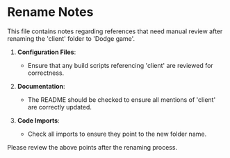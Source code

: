 # Rename Notes

This file contains notes regarding references that need manual review after renaming the 'client' folder to 'Dodge game'.

1. **Configuration Files**:
   - Ensure that any build scripts referencing 'client' are reviewed for correctness.

2. **Documentation**:
   - The README should be checked to ensure all mentions of 'client' are correctly updated.

3. **Code Imports**:
   - Check all imports to ensure they point to the new folder name.

Please review the above points after the renaming process.